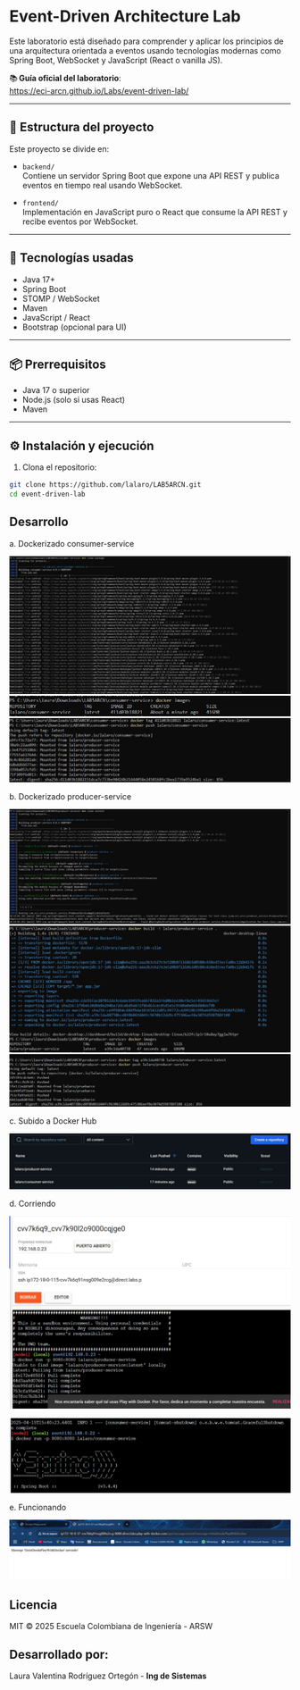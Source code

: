 # Event-Driven Architecture Lab

Este laboratorio está diseñado para comprender y aplicar los principios de una arquitectura orientada a eventos usando tecnologías modernas como Spring Boot, WebSocket y JavaScript (React o vanilla JS).

📚 **Guía oficial del laboratorio**:  
https://eci-arcn.github.io/Labs/event-driven-lab/

---

## 🧱 Estructura del proyecto

Este proyecto se divide en:

- `backend/`  
  Contiene un servidor Spring Boot que expone una API REST y publica eventos en tiempo real usando WebSocket.

- `frontend/`  
  Implementación en JavaScript puro o React que consume la API REST y recibe eventos por WebSocket.

---

## 🚀 Tecnologías usadas

- Java 17+
- Spring Boot
- STOMP / WebSocket
- Maven
- JavaScript / React
- Bootstrap (opcional para UI)

---

## 📦 Prerrequisitos

- Java 17 o superior
- Node.js (solo si usas React)
- Maven

---

## ⚙️ Instalación y ejecución

1. Clona el repositorio:

```bash
git clone https://github.com/lalaro/LAB5ARCN.git
cd event-driven-lab
```

## Desarrollo

a. Dockerizado consumer-service

![image1.jpeg](images/image1.jpeg)
![image2.jpeg](images/image2.jpeg)
![image3.jpeg](images/image3.jpeg)

b. Dockerizado producer-service

![image4.jpeg](images/image4.jpeg)
![image5.jpeg](images/image5.jpeg)
![image6.jpeg](images/image6.jpeg)

c. Subido a Docker Hub

![image7.jpeg](images/image7.jpeg)

d. Corriendo 

![image8.jpeg](images/image8.jpeg)

![image9.jpeg](images/image9.jpeg)

e. Funcionando 

![image10.jpeg](images/image10.jpeg)

## Licencia
MIT © 2025 Escuela Colombiana de Ingeniería - ARSW

## Desarrollado por: 
Laura Valentina Rodríguez Ortegón - **Ing de Sistemas**